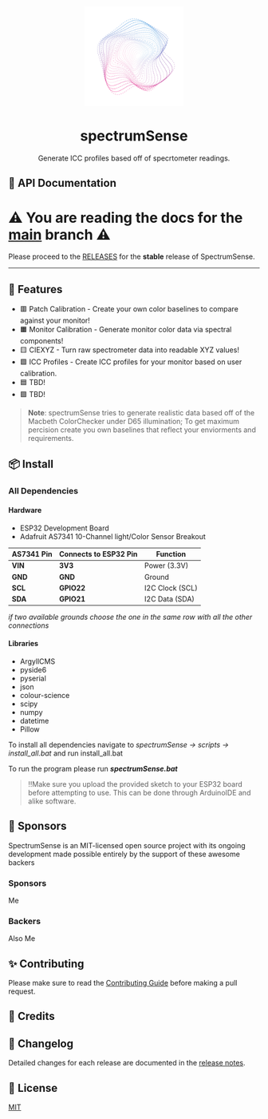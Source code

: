 <div align="center">
  <img src="./docs/logo.svg" width="200"/>
  <h1>spectrumSense</h1>
  <p>Generate ICC profiles based off of specrtometer readings.</p>
  
</div>


## 📙 API Documentation

<h1>⚠️ You are reading the docs for the <a href="https://github.com/Nfloc/SpectrumSense/tree/main">main</a> branch ⚠️</h1>

Please proceed to the [RELEASES](https://github.com/Nfloc/spectrumSense/releases) for the **stable** release of SpectrumSense.

---

## 🚀 Features

- 🟥 Patch Calibration - Create your own color baselines to compare against your monitor!
- 🟧 Monitor Calibration - Generate monitor color data via spectral components!
- 🟨 CIEXYZ - Turn raw spectrometer data into readable XYZ values!
- 🟩 ICC Profiles - Create ICC profiles for your monitor based on user calibration.
- 🟦 TBD!
- 🟪 TBD!

> **Note**: spectrumSense tries to generate realistic data based off of the Macbeth ColorChecker under D65 illumination;
> To get maximum percision create you own baselines that reflect your enviorments and requirements.

## 📦 Install
### All Dependencies
#### Hardware
- ESP32 Development Board
- Adafruit AS7341 10-Channel light/Color Sensor Breakout

| AS7341 Pin | Connects to ESP32 Pin | Function        |
| ---------- | --------------------- | --------------- |
| **VIN**    | **3V3**               | Power (3.3V)    |
| **GND**    | **GND**               | Ground          |
| **SCL**    | **GPIO22**            | I2C Clock (SCL) |
| **SDA**    | **GPIO21**            | I2C Data (SDA)  |
*if two available grounds choose the one in the same row with all the other connections*

#### Libraries
- ArgyllCMS
- pyside6
- pyserial
- json
- colour-science
- scipy
- numpy
- datetime
- Pillow

To install all dependencies navigate to
*spectrumSense -> scripts -> install_all.bat*
and run install_all.bat

To run the program please run ***spectrumSense.bat***

> ‼️Make sure you upload the provided sketch to your ESP32 board before attempting to use. This can be done through ArduinoIDE and alike software. 

## 🤝 Sponsors

SpectrumSense is an MIT-licensed open source project with its ongoing development made possible entirely by the support of these awesome backers

### Sponsors

Me

### Backers

Also Me

## ✨ Contributing

Please make sure to read the [Contributing Guide]() before making a pull request.

## 📘 Credits

## 📝 Changelog

Detailed changes for each release are documented in the [release notes]().

## 🔑 License

[MIT](https://github.com/Nfloc/SpectrumSense/blob/main/LICENSE)
